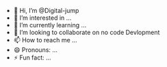 - 👋 Hi, I’m @Digital-jump
- 👀 I’m interested in ...
- 🌱 I’m currently learning ...
- 💞️ I’m looking to collaborate on no code Devlopment
- 📫 How to reach me ...
- 😄 Pronouns: ...
- ⚡ Fun fact: ...

<!---
Digital-jump/Digital-jump is a ✨ special ✨ repository because its `README.md` (this file) appears on your GitHub profile.
You can click the Preview link to take a look at your changes.
--->
